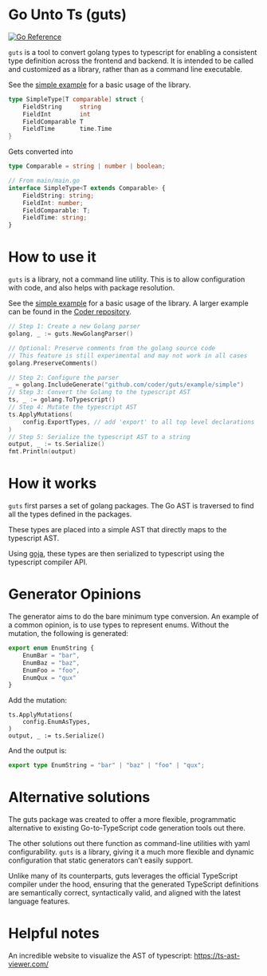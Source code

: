 # Go Unto Ts (guts)

[![Go Reference](https://pkg.go.dev/badge/github.com/coder/guts.svg)](https://pkg.go.dev/github.com/coder/guts)

`guts` is a tool to convert golang types to typescript for enabling a consistent type definition across the frontend and backend. It is intended to be called and customized as a library, rather than as a command line executable.

See the [simple example](./example/simple) for a basic usage of the library.
```go
type SimpleType[T comparable] struct {
	FieldString     string
	FieldInt        int
	FieldComparable T
	FieldTime       time.Time
}
```

Gets converted into

```typescript
type Comparable = string | number | boolean;

// From main/main.go
interface SimpleType<T extends Comparable> {
    FieldString: string;
    FieldInt: number;
    FieldComparable: T;
    FieldTime: string;
}
```

# How to use it

`guts` is a library, not a command line utility. This is to allow configuration with code, and also helps with package resolution.

See the [simple example](./example/simple) for a basic usage of the library. A larger example can be found in the [Coder repository](https://github.com/coder/coder/blob/main/scripts/apitypings/main.go).

```go
// Step 1: Create a new Golang parser
golang, _ := guts.NewGolangParser()

// Optional: Preserve comments from the golang source code
// This feature is still experimental and may not work in all cases
golang.PreserveComments()

// Step 2: Configure the parser
_ = golang.IncludeGenerate("github.com/coder/guts/example/simple")
// Step 3: Convert the Golang to the typescript AST
ts, _ := golang.ToTypescript()
// Step 4: Mutate the typescript AST
ts.ApplyMutations(
    config.ExportTypes, // add 'export' to all top level declarations
)
// Step 5: Serialize the typescript AST to a string
output, _ := ts.Serialize()
fmt.Println(output)
```


# How it works

`guts` first parses a set of golang packages. The Go AST is traversed to find all the types defined in the packages. 

These types are placed into a simple AST that directly maps to the typescript AST.

Using [goja](https://github.com/dop251/goja), these types are then serialized to typescript using the typescript compiler API. 


# Generator Opinions

The generator aims to do the bare minimum type conversion. An example of a common opinion, is to use types to represent enums. Without the mutation, the following is generated:

```typescript
export enum EnumString {
    EnumBar = "bar",
    EnumBaz = "baz",
    EnumFoo = "foo",
    EnumQux = "qux"
}
```

Add the mutation:
```golang
ts.ApplyMutations(
	config.EnumAsTypes,
)
output, _ := ts.Serialize()
```

And the output is:

```typescript
export type EnumString = "bar" | "baz" | "foo" | "qux";
```

# Alternative solutions

The guts package was created to offer a more flexible, programmatic alternative to existing Go-to-TypeScript code generation tools out there.

The other solutions out there function as command-line utilities with yaml configurability. `guts` is a library, giving it a much more flexible and dynamic configuration that static generators can’t easily support.

Unlike many of its counterparts, guts leverages the official TypeScript compiler under the hood, ensuring that the generated TypeScript definitions are semantically correct, syntactically valid, and aligned with the latest language features.


# Helpful notes

An incredible website to visualize the AST of typescript: https://ts-ast-viewer.com/
